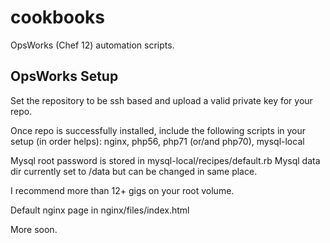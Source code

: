 # cookbooks
OpsWorks (Chef 12) automation scripts.

## OpsWorks Setup

Set the repository to be ssh based and upload a valid private key for your repo.

Once repo is successfully installed, include the following scripts in your setup (in order helps):
nginx, php56, php71 (or/and php70), mysql-local

Mysql root password is stored in mysql-local/recipes/default.rb
Mysql data dir currently set to /data but can be changed in same place.

I recommend more than 12+ gigs on your root volume.

Default nginx page in nginx/files/index.html

More soon.
